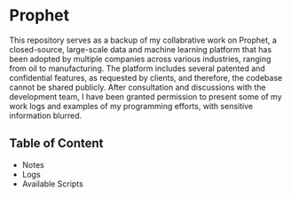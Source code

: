 # Prophet
This repository serves as a backup of my collabrative work on Prophet, a closed-source, large-scale data and machine learning platform that has been adopted by multiple companies across various industries, ranging from oil to manufacturing. The platform includes several patented and confidential features, as requested by clients, and therefore, the codebase cannot be shared publicly. After consultation and discussions with the development team, I have been granted permission to present some of my work logs and examples of my programming efforts, with sensitive information blurred.  

## Table of Content
- Notes
- Logs
- Available Scripts
